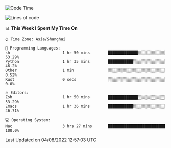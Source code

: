 <!--START_SECTION:waka-->
![Code Time](http://img.shields.io/badge/Code%20Time-757%20hrs%2013%20mins-blue)

![Lines of code](https://img.shields.io/badge/From%20Hello%20World%20I%27ve%20Written-22%20Thousand%20lines%20of%20code-blue)

📊 **This Week I Spent My Time On** 

```text
⌚︎ Time Zone: Asia/Shanghai

💬 Programming Languages: 
sh                       1 hr 50 mins        █████████████░░░░░░░░░░░░   53.29% 
Python                   1 hr 35 mins        ███████████░░░░░░░░░░░░░░   46.2% 
Other                    1 min               ░░░░░░░░░░░░░░░░░░░░░░░░░   0.52% 
Rust                     0 secs              ░░░░░░░░░░░░░░░░░░░░░░░░░   0.0%

🔥 Editors: 
Zsh                      1 hr 50 mins        █████████████░░░░░░░░░░░░   53.29% 
Emacs                    1 hr 36 mins        ███████████░░░░░░░░░░░░░░   46.71%

💻 Operating System: 
Mac                      3 hrs 27 mins       █████████████████████████   100.0%

```


 Last Updated on 04/08/2022 12:57:03 UTC
<!--END_SECTION:waka-->
